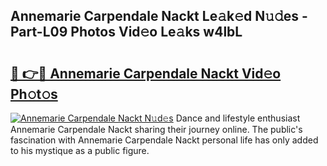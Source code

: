 ## Annemarie Carpendale Nackt Le𝚊k𝚎d N𝚞𝚍es - Part-L09 Photos Vid𝚎o Le𝚊ks w4lbL

# <h2><a href="http://fb8bd5.evod.top/?m=Annemarie+Carpendale+Nackt">🔗 👉🔴 Annemarie Carpendale Nackt Vid𝚎o Ph𝚘t𝚘s</a></h2>

[![Annemarie Carpendale Nackt N𝚞d𝚎s](https://i.imgur.com/8V9OHl7.gif)](http://fb8bd5.evod.top/?m=Annemarie+Carpendale+Nackt)
Dance and lifestyle enthusiast Annemarie Carpendale Nackt sharing their journey online. The public's fascination with Annemarie Carpendale Nackt personal life has only added to his mystique as a public figure. 
